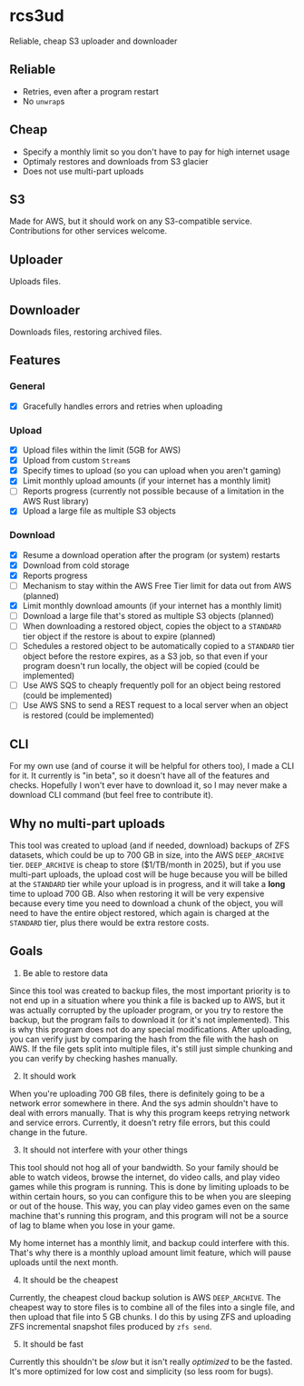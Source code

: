 # rcs3ud
Reliable, cheap S3 uploader and downloader

## Reliable
- Retries, even after a program restart
- No `unwrap`s

## Cheap
- Specify a monthly limit so you don't have to pay for high internet usage
- Optimaly restores and downloads from S3 glacier
- Does not use multi-part uploads

## S3
Made for AWS, but it should work on any S3-compatible service. Contributions for other services welcome.

## Uploader
Uploads files.

## Downloader
Downloads files, restoring archived files.

## Features
### General
- [x] Gracefully handles errors and retries when uploading

### Upload
- [x] Upload files within the limit (5GB for AWS)
- [x] Upload from custom `Stream`s
- [x] Specify times to upload (so you can upload when you aren't gaming)
- [x] Limit monthly upload amounts (if your internet has a monthly limit)
- [ ] Reports progress (currently not possible because of a limitation in the AWS Rust library)
- [x] Upload a large file as multiple S3 objects

### Download
- [x] Resume a download operation after the program (or system) restarts
- [x] Download from cold storage
- [x] Reports progress
- [ ] Mechanism to stay within the AWS Free Tier limit for data out from AWS (planned)
- [x] Limit monthly download amounts (if your internet has a monthly limit)
- [ ] Download a large file that's stored as multiple S3 objects (planned)
- [ ] When downloading a restored object, copies the object to a `STANDARD` tier object if the restore is about to expire (planned)
- [ ] Schedules a restored object to be automatically copied to a `STANDARD` tier object before the restore expires, as a S3 job, so that even if your program doesn't run locally, the object will be copied (could be implemented)
- [ ] Use AWS SQS to cheaply frequently poll for an object being restored (could be implemented)
- [ ] Use AWS SNS to send a REST request to a local server when an object is restored (could be implemented)

## CLI
For my own use (and of course it will be helpful for others too), I made a CLI for it. It currently is "in beta", so it doesn't have all of the features and checks. Hopefully I won't ever have to download it, so I may never make a download CLI command (but feel free to contribute it).

## Why no multi-part uploads
This tool was created to upload (and if needed, download) backups of ZFS datasets, which could be up to 700 GB in size, into the AWS `DEEP_ARCHIVE` tier. `DEEP_ARCHIVE` is cheap to store ($1/TB/month in 2025), but if you use multi-part uploads, the upload cost will be huge because you will be billed at the `STANDARD` tier while your upload is in progress, and it will take a **long** time to upload 700 GB. Also when restoring it will be very expensive because every time you need to download a chunk of the object, you will need to have the entire object restored, which again is charged at the `STANDARD` tier, plus there would be extra restore costs.

## Goals
1. Be able to restore data

Since this tool was created to backup files, the most important priority is to not end up in a situation where you think a file is backed up to AWS, but it was actually corrupted by the uploader program, or you try to restore the backup, but the program fails to download it (or it's not implemented). This is why this program does not do any special modifications. After uploading, you can verify just by comparing the hash from the file with the hash on AWS. If the file gets split into multiple files, it's still just simple chunking and you can verify by checking hashes manually.

2. It should work

When you're uploading 700 GB files, there is definitely going to be a network error somewhere in there. And the sys admin shouldn't have to deal with errors manually. That is why this program keeps retrying network and service errors. Currently, it doesn't retry file errors, but this could change in the future.

3. It should not interfere with your other things

This tool should not hog all of your bandwidth. So your family should be able to watch videos, browse the internet, do video calls, and play video games while this program is running. This is done by limiting uploads to be within certain hours, so you can configure this to be when you are sleeping or out of the house. This way, you can play video games even on the same machine that's running this program, and this program will not be a source of lag to blame when you lose in your game.

My home internet has a monthly limit, and backup could interfere with this. That's why there is a monthly upload amount limit feature, which will pause uploads until the next month.

4. It should be the cheapest

Currently, the cheapest cloud backup solution is AWS `DEEP_ARCHIVE`. The cheapest way to store files is to combine all of the files into a single file, and then upload that file into 5 GB chunks. I do this by using ZFS and uploading ZFS incremental snapshot files produced by `zfs send`.

5. It should be fast

Currently this shouldn't be *slow* but it isn't really *optimized* to be the fasted. It's more optimized for low cost and simplicity (so less room for bugs).
